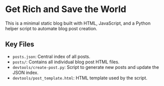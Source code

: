 # Get Rich and Save the World

This is a minimal static blog built with HTML, JavaScript, and a Python helper script to automate blog post creation.

## Key Files
- `posts.json`: Central index of all posts.
- `posts/`: Contains all individual blog post HTML files.
- `devtools/create-post.py`: Script to generate new posts and update the JSON index.
- `devtools/post_template.html`: HTML template used by the script.
